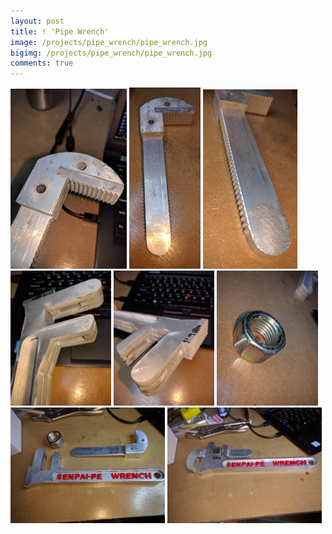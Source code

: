 ```yaml
---
layout: post
title: ! 'Pipe Wrench'
image: /projects/pipe_wrench/pipe_wrench.jpg
bigimg: /projects/pipe_wrench/pipe_wrench.jpg
comments: true
---
```

<img src="/projects/pipe_wrench/0.jpg" width="37%"/>
<img src="/projects/pipe_wrench/1.jpg" width="22.5%"/>
<img src="/projects/pipe_wrench/3.jpg" width="30%"/>

<img src="/projects/pipe_wrench/4.jpg" width="32%"/>
<img src="/projects/pipe_wrench/5.jpg" width="32%"/>
<img src="/projects/pipe_wrench/7.jpg" width="32%"/>

<img src="/projects/pipe_wrench/8.jpg" width="49%"/>
<img src="/projects/pipe_wrench/9.jpg" width="49%"/>

